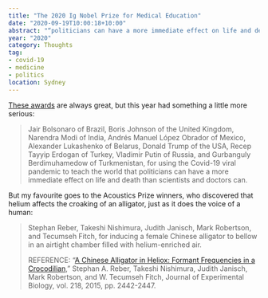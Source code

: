 ```yaml
---
title: "The 2020 Ig Nobel Prize for Medical Education"
date: "2020-09-19T10:00:18+10:00"
abstract: "“politicians can have a more immediate effect on life and death than scientists and doctors can.”"
year: "2020"
category: Thoughts
tag:
- covid-19
- medicine
- politics
location: Sydney
---
```

[These awards](https://www.improbable.com/ig-about/winners/#ig2020) are always great, but this year had something a little more serious:

> Jair Bolsonaro of Brazil, Boris Johnson of the United Kingdom, Narendra Modi of India, Andrés Manuel López Obrador of Mexico, Alexander Lukashenko of Belarus, Donald Trump of the USA, Recep Tayyip Erdogan of Turkey, Vladimir Putin of Russia, and Gurbanguly Berdimuhamedow of Turkmenistan, for using the Covid-19 viral pandemic to teach the world that politicians can have a more immediate effect on life and death than scientists and doctors can.

But my favourite goes to the Acoustics Prize winners, who discovered that helium affects the croaking of an alligator, just as it does the voice of a human:

> Stephan Reber, Takeshi Nishimura, Judith Janisch, Mark Robertson, and Tecumseh Fitch, for inducing a female Chinese alligator to bellow in an airtight chamber filled with helium-enriched air.
>
> REFERENCE: “[A Chinese Alligator in Heliox: Formant Frequencies in a Crocodilian](https://jeb.biologists.org/content/218/15/2442.short),” Stephan A. Reber, Takeshi Nishimura, Judith Janisch, Mark Robertson, and W. Tecumseh Fitch, Journal of Experimental Biology, vol. 218, 2015, pp. 2442-2447.
